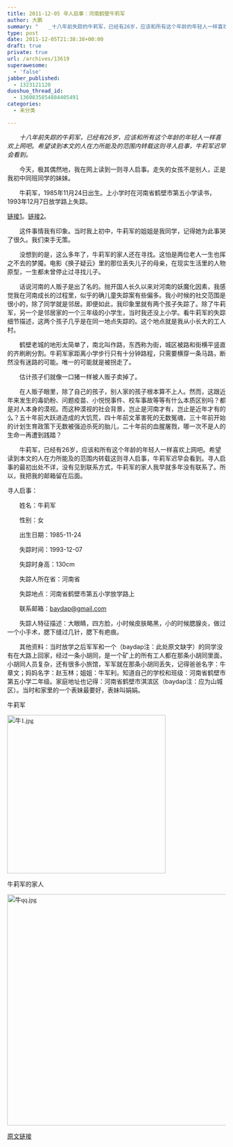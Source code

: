 ```yaml
---
title: 2011-12-05 寻人启事：河南鹤壁牛莉军
author: 大鹏
summary: "　　_十八年前失踪的牛莉军，已经有26岁，应该和所有这个年龄的年轻人一样喜欢上网吧。希望读到本文的人在力所能及的范围内转载这则寻人启事，牛莉军迟早会看到。_"
type: post
date: 2011-12-05T21:38:38+00:00
draft: true
private: true
url: /archives/13619
superawesome:
  - 'false'
jabber_published:
  - 1323121120
duoshuo_thread_id:
  - 1360835854884405491
categories:
  - 未分类

---
```

　　_十八年前失踪的牛莉军，已经有26岁，应该和所有这个年龄的年轻人一样喜欢上网吧。希望读到本文的人在力所能及的范围内转载这则寻人启事，牛莉军迟早会看到。_

　　今天，极其偶然地，我在网上读到一则寻人启事。走失的女孩不是别人，正是我初中同班同学的妹妹。
  
　　牛莉军，1985年11月24日出生。上小学时在河南省鹤壁市第五小学读书，1993年12月7日放学路上失踪。
  
[链接1][1]。[链接2][2]。
  
　　这件事情我有印象。当时我上初中，牛莉军的姐姐是我同学，记得她为此事哭了很久。我们束手无策。
  
　　没想到的是，这么多年了，牛莉军的家人还在寻找。这怕是两位老人一生也挥之不去的梦魇。电影《换子疑云》里的那位丢失儿子的母亲，在现实生活里的人物原型，一生都未曾停止过寻找儿子。
  
　　话说河南的人贩子是出了名的。抛开国人长久以来对河南的妖魔化因素，我感觉我在河南成长的过程里，似乎的确儿童失踪案有些偏多。我小时候的社交范围是很小的，除了同学就是邻居。即便如此，我印象里就有两个孩子失踪了。除了牛莉军，另一个是邻居家的一个三年级的小学生，当时我还没上小学。看牛莉军的失踪细节描述，这两个孩子几乎是在同一地点失踪的。这个地点就是我从小长大的工人村。
  
　　鹤壁老城的地形太简单了，南北叫作路，东西称为街，城区被路和街横平竖直的齐刷刷分割。牛莉军家距离小学步行只有十分钟路程，只需要横穿一条马路，断然没有迷路的可能。唯一的可能就是被拐走了。
  
　　估计孩子们就像一口猪一样被人贩子卖掉了。
  
　　在人贩子眼里，除了自己的孩子，别人家的孩子根本算不上人。然而，这跟近年来发生的毒奶粉、问题疫苗、小悦悦事件、校车事故等等有什么本质区别吗？都是对人本身的漠视。而这种漠视的社会背景，岂止是河南才有，岂止是近年才有的么？五十年前大跃进造成的大饥荒，四十年前文革害死的无数冤魂，三十年前开始的计划生育政策下无数被强迫杀死的胎儿，二十年前的血腥屠戮，哪一次不是人的生命一再遭到践踏？
  
　　牛莉军，已经有26岁，应该和所有这个年龄的年轻人一样喜欢上网吧。希望读到本文的人在力所能及的范围内转载这则寻人启事，牛莉军迟早会看到。寻人启事的最初出处不详，没有见到联系方式，牛莉军的家人我早就多年没有联系了。所以，我把我的邮箱留在后面。

寻人启事：
  
　　姓名：牛莉军
  
　　性别：女
  
　　出生日期：1985-11-24
  
　　失踪时间：1993-12-07
  
　　失踪时身高：130cm
  
　　失踪人所在省：河南省
  
　　失踪地点：河南省鹤壁市第五小学放学路上
  
　　联系邮箱：baydap@gmail.com
  
　　失踪人特征描述：大眼睛，四方脸，小时候皮肤略黑，小的时候腮腺炎，做过一个小手术，腮下缝过几针，腮下有疤痕。
  
　　其他资料：当时放学之后军军和一个（baydap注：此处原文缺字）的同学没有在大路上回家，经过一条小胡同，是一个矿上的所有工人都在那条小胡同里面，小胡同人员复杂，还有很多小旅馆，军军就在那条小胡同丢失，记得爸爸名字：牛章文；妈妈名字：赵玉林；姐姐：牛军利。知道自己的学校和班级：河南省鹤壁市第五小学二年级。家庭地址也记得：河南省鹤壁市淇滨区（baydap注：应为山城区）。当时和家里的一个表妹最要好，表妹叫娟娟。

牛莉军
  
<span style="font-family:宋体;"><img src="http://bbs.baobeihuijia.com/attachments/day_110630/1106301534134601940159b873.jpg" alt="牛1.jpg" width="365" /></span>

牛莉军的家人
  
<span style="font-family:宋体;"><img src="http://bbs.baobeihuijia.com/attachments/day_110630/1106301534c138378e61a3ea13.jpg" alt="牛qq.jpg" width="533" /></span>

 [1]: http://bbs.baobeihuijia.com/thread-70467-1-1.html
 [2]: http://news.163.com/06/1230/11/33J9ENDI0001124J.html

[原文链接](http://dapengde.com/archives/13619)

